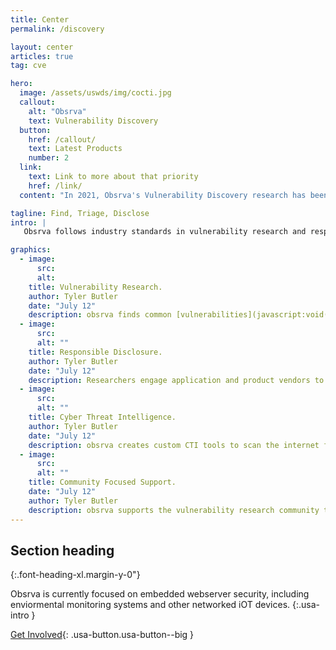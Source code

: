 ```yaml
---
title: Center
permalink: /discovery

layout: center
articles: true
tag: cve

hero:
  image: /assets/uswds/img/cocti.jpg
  callout: 
    alt: "Obsrva"
    text: Vulnerability Discovery
  button:
    href: /callout/
    text: Latest Products
    number: 2
  link:
    text: Link to more about that priority
    href: /link/
  content: "In 2021, Obsrva's Vulnerability Discovery research has been credited with 2 published CVE's, has several CVE's in the pipeline to be disclosed, and has engaged dozens of vendors to remdiate critical vulnerabilities effecting production applications"  

tagline: Find, Triage, Disclose
intro: |
   Obsrva follows industry standards in vulnerability research and responsible disclosure. We work side-by-side with vendors and open source project maintainers alike to ensure timely mitigation and vulnearbility triage, while ensuring open access to advisory and disclosure reports for the community.   

graphics:
  - image:
      src: 
      alt: 
    title: Vulnerability Research.
    author: Tyler Butler
    date: "July 12"
    description: obsrva finds common [vulnerabilities](javascript:void(0);) in everyday applications, open-source projects on platforms like GitHub and Sourceforge.
  - image:
      src: 
      alt: ""
    title: Responsible Disclosure.
    author: Tyler Butler
    date: "July 12"
    description: Researchers engage application and product vendors to notify stakeholders of vulnerabilities and provide mitigation recommendations.
  - image:
      src: 
      alt: ""
    title: Cyber Threat Intelligence.
    author: Tyler Butler
    date: "July 12"
    description: obsrva creates custom CTI tools to scan the internet for vulnerable endpoints and notify asset owners of potentially compromised devices.
  - image:
      src: 
      alt: ""
    title: Community Focused Support.
    date: "July 12"
    author: Tyler Butler
    description: obsrva supports the vulnerability research community through community outreach projects like the Vulnerability Research Library and the CTF Guide (ctfguide.org)
---
```


## Section heading

{:.font-heading-xl.margin-y-0"}

Obsrva is currently focused on embedded webserver security, including enviormental monitoring systems and other networked iOT devices. 
{:.usa-intro }

[Get Involved](#){: .usa-button.usa-button--big }
